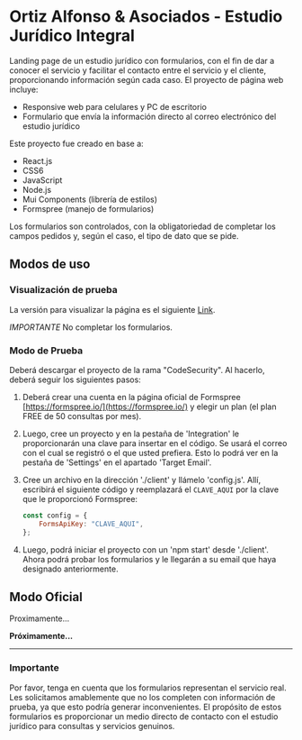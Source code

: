 # Ortiz Alfonso & Asociados - Estudio Jurídico Integral

Landing page de un estudio jurídico con formularios, con el fin de dar a conocer el servicio y facilitar el contacto entre el servicio y el cliente, proporcionando información según cada caso. El proyecto de página web incluye:

- Responsive web para celulares y PC de escritorio
- Formulario que envía la información directo al correo electrónico del estudio jurídico

Este proyecto fue creado en base a:

- React.js
- CSS6
- JavaScript
- Node.js
- Mui Components (librería de estilos)
- Formspree (manejo de formularios)

Los formularios son controlados, con la obligatoriedad de completar los campos pedidos y, según el caso, el tipo de dato que se pide.

## Modos de uso

### Visualización de prueba

La versión para visualizar la página es el siguiente [Link](https://ortiz-alfonso-and-asociados.onrender.com).

*IMPORTANTE* No completar los formularios.

### Modo de Prueba

Deberá descargar el proyecto de la rama "CodeSecurity". Al hacerlo, deberá seguir los siguientes pasos:

1. Deberá crear una cuenta en la página oficial de Formspree [https://formspree.io/](https://formspree.io/) y elegir un plan (el plan FREE de 50 consultas por mes).

2. Luego, cree un proyecto y en la pestaña de 'Integration' le proporcionarán una clave para insertar en el código. Se usará el correo con el cual se registró o el que usted prefiera. Esto lo podrá ver en la pestaña de 'Settings' en el apartado 'Target Email'.

3. Cree un archivo en la dirección './client' y llámelo 'config.js'. Allí, escribirá el siguiente código y reemplazará el `CLAVE_AQUI` por la clave que le proporcionó Formspree:

    ```javascript
    const config = {
        FormsApiKey: "CLAVE_AQUI",
    };
    ```

4. Luego, podrá iniciar el proyecto con un 'npm start' desde './client'. Ahora podrá probar los formularios y le llegarán a su email que haya designado anteriormente.


## Modo Oficial

Proximamente...

**Próximamente...**

---

### Importante

Por favor, tenga en cuenta que los formularios representan el servicio real. Les solicitamos amablemente que no los completen con información de prueba, ya que esto podría generar inconvenientes. El propósito de estos formularios es proporcionar un medio directo de contacto con el estudio jurídico para consultas y servicios genuinos.



